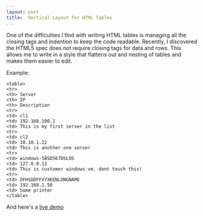 ```yaml
---
layout: post  
title:  Vertical Layout for HTML Tables  
...
```


One of the difficulties I find with writing HTML tables is managing all
the closing tags and indention to keep the code readable. Recently, I
discovered the HTML5 spec does not require closing tags for data and
rows. This allows me to write in a style that flattens out and nesting
of tables and makes them easier to edit.

Example:

    <table>
    <tr>
    <th> Server
    <th> IP
    <th> Description
    <tr>
    <td> cl1
    <td> 192.168.100.1
    <td> This is my first server in the list
    <tr>
    <td> cl2
    <td> 10.10.1.22
    <td> This is another one server
    <tr>
    <td> windows-5BSD567DSLOS
    <td> 127.0.0.12
    <td> This is customer windows vm. dont touch this!
    <tr>
    <td> DFHSDDFFXYXKENLONGNAME
    <td> 192.168.1.50
    <td> Some printer
    </table>

And here's a [live demo](https://flems.io/#0=N4IgzgpgNhDGAuEAmIBcICWA7JEAeAdABbwC2UIANCAGYYxhoDaoWAhqRGpjvsWRWqwA9lkRjuAHnhsARjAB8AHSzSATstXwiCgAQBlCGoBuRldJ26AkgAVz2vQBEIYWGowAHeBlEr7G+yQ9WCgARkC9UIBOACYCUIA2AA54gAZU+IjdABUiDDBdfN1SAE9dOjUweF1IEyNCrF1tCF0ofPg-LQCtIN0QmKzQjKH4ghiBnr1coqK2LGFmtV1RFtrTNU71TWlegHdsJGFdsABaAFYAIX1HM4SAdkd9ABkAeX1BmLuCDOGJnam8gUirAAK5VYScJb7HBHArGUgEXSHMRNYQg2BEJqAgCEm3g3X+ukcADEABLXEnEgAaAE0qQBpACiADlXsyAOLMgCCAFlGYNYvFkqMzqksvoIS0PO4xGZVAB6GTyCAKKjgaBwbyiRjoGJnVBJEAAXwAukagA)